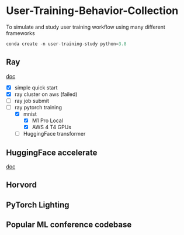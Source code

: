 # User-Training-Behavior-Collection
To simulate and study user training workflow using many different frameworks

```python
conda create -n user-training-study python=3.8
```

## Ray
[doc](https://docs.ray.io/en/latest/train/examples.html)

- [x] simple quick start
- [x] ray cluster on aws (failed)
- [ ] ray job submit
- [ ] ray pytorch training
    - [x] mnist
        - [x] M1 Pro Local
        - [x] AWS 4 T4 GPUs
    - [ ] HuggingFace transformer

## HuggingFace accelerate
[doc](https://huggingface.co/docs/transformers/accelerate)


## Horvord

## PyTorch Lighting


## Popular ML conference codebase



